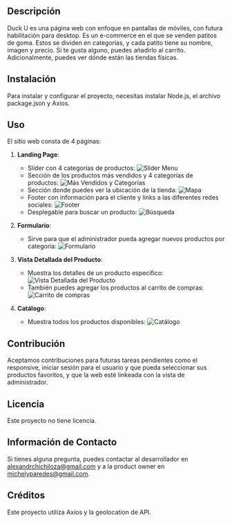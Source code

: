 ## Descripción
Duck U es una página web con enfoque en pantallas de móviles, con futura habilitación para desktop. Es un e-commerce en el que se venden patitos de goma. Estos se dividen en categorías, y cada patito tiene su nombre, imagen y precio. Si te gusta alguno, puedes añadirlo al carrito. Adicionalmente, puedes ver dónde están las tiendas físicas.

## Instalación
Para instalar y configurar el proyecto, necesitas instalar Node.js, el archivo package.json y Axios. 

## Uso
El sitio web consta de 4 páginas:

1. **Landing Page**:
   - Slider con 4 categorías de productos: ![Slider Menu](../ecommerce_duck_U/assets/screensReadme/sliderMenu.png)
   - Sección de los productos más vendidos y 4 categorías de productos: ![Más Vendidos y Categorías](../ecommerce_duck_U/assets/screensReadme/másvendidos+categorias.png)
   - Sección donde puedes ver la ubicación de la tienda: ![Mapa](../ecommerce_duck_U/assets/screensReadme/map.png)
   - Footer con información para el cliente y links a las diferentes redes sociales: ![Footer](../ecommerce_duck_U/assets/screensReadme/footer.png)
   - Desplegable para buscar un producto: ![Búsqueda](../ecommerce_duck_U/assets/screensReadme/search.png)

2. **Formulario**:
   - Sirve para que el administrador pueda agregar nuevos productos por categoría: ![Formulario](../ecommerce_duck_U/assets/screensReadme/form.png)

3. **Vista Detallada del Producto**:
   - Muestra los detalles de un producto específico: ![Vista Detallada del Producto](../ecommerce_duck_U/assets/screensReadme/product-view.png)
   - También puedes agregar los productos al carrito de compras: ![Carrito de compras](../ecommerce_duck_U/assets/screensReadme/car.png)

4. **Catálogo**:
   - Muestra todos los productos disponibles: ![Catálogo](../ecommerce_duck_U/assets/screensReadme/catalog.png)

## Contribución
Aceptamos contribuciones para futuras tareas pendientes como el responsive, iniciar sesión para el usuario y que pueda seleccionar sus productos favoritos, y que la web esté linkeada con la vista de administrador.

## Licencia
Este proyecto no tiene licencia.

## Información de Contacto
Si tienes alguna pregunta, puedes contactar al desarrollador en [alexandrchichiloza@gmail.com](mailto:alexandrchichiloza@gmail.com) y a la product owner en [michelyparedes@gmail.com](mailto:michelyparedes@gmail.com).

## Créditos
Este proyecto utiliza Axios y la geolocation de API.
